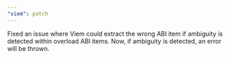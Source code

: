 ```yaml
---
"viem": patch
---
```


Fixed an issue where Viem could extract the wrong ABI item if ambiguity is detected within overload ABI items. Now, if ambiguity is detected, an error will be thrown.
